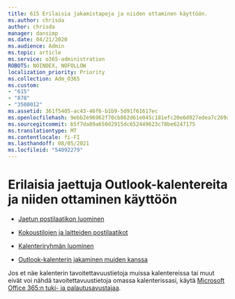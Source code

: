 ```yaml
---
title: 615 Erilaisia jakamistapoja ja niiden ottaminen käyttöön.
ms.author: chrisda
author: chrisda
manager: dansimp
ms.date: 04/21/2020
ms.audience: Admin
ms.topic: article
ms.service: o365-administration
ROBOTS: NOINDEX, NOFOLLOW
localization_priority: Priority
ms.collection: Adm_O365
ms.custom:
- "615"
- "878"
- "3500012"
ms.assetid: 361f5405-ac43-46f6-b1b9-5d91f61617ec
ms.openlocfilehash: 9ebb2e96962f70cb862d61e045c181efc20e6d927edea7c269a93ffa6a15ebbc
ms.sourcegitcommit: b5f7da89a650d2915dc652449623c78be6247175
ms.translationtype: MT
ms.contentlocale: fi-FI
ms.lasthandoff: 08/05/2021
ms.locfileid: "54092279"
---
```

# <a name="different-types-of-shared-outlook-calendars-and-how-to-set-them-up"></a>Erilaisia jaettuja Outlook-kalentereita ja niiden ottaminen käyttöön

- [Jaetun postilaatikon luominen](https://docs.microsoft.com/microsoft-365/admin/email/create-a-shared-mailbox)

- [Kokoustilojen ja laitteiden postilaatikot](https://docs.microsoft.com/microsoft-365/admin/manage/room-and-equipment-mailboxes)

- [Kalenteriryhmän luominen](https://support.office.com/article/8385667b-d758-4489-a53f-f542dd01e6ff)

- [Outlook-kalenterin jakaminen muiden kanssa](https://support.office.com/article/353ed2c1-3ec5-449d-8c73-6931a0adab88)

Jos et näe kalenterin tavoitettavuustietoja muissa kalentereissa tai muut eivät voi nähdä tavoitettavuustietoja omassa kalenterissasi, käytä [Microsoft Office 365:n tuki- ja palautusavustajaa](https://diagnostics.office.com/).
